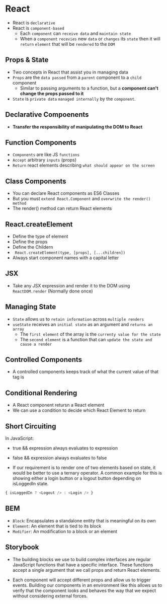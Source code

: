 # React
* React is `declarative`
* React is `component-based`
  * Each `component` can `receive data` and `maintain state`
  * When a `component` `recevies` new `data` or `changes` its `state` then it will `return` `element` that will be `rendered` to the `DOM`

## Props & State
* Two concepts in React that assist you in managing data
* `Props` are the `data passed` from a `parent` component to a `child` component
  * Similar to passing arguments to a function, but a **component can't change the props passed to it**
* `State` is `private data` `managed internally` by the `component`. 

## Declarative Compoenents
* **Transfer the responsibility of manipulating the DOM to React**

## Function Components
* `Components` are like JS `functions`
* `Accept` arbitrary `inputs` (props)
* `Return` react elements describing `what should appear on the screen`

## Class Components
* You can declare React components as ES6 Classes
* But you must `extend React.Component` and `overwrite the render() method`
* The render() method can return React elements

## React.createElement
* Define the type of element
* Define the props
* Define the Childern
* ` React.createElement(type, [props], [...children])`
* Always start component names with a capital letter

## JSX
* Take any JSX expression and render it to the DOM using `ReactDOM.render` (Normally done once)

## Managing State
* `State` allows us to `retain information` across `multiple renders`
* `useState` receives an `initial state` as an argument and `returns an array`
  * The `first element` of the array is the `currenty value for the state`
  * The `second element` is a function that can `update the state and cause a render`

## Controlled Components 
* A controlled components keeps track of what the current value of that tag is

## Conditional Rendering
* A React component retursn a React element
* We can use a condition to decide which React Element to return

## Short Circuiting
In JavaScript:
  * true && expression always evaluates to expression
  * false && expression always evaluates to false

* If our requirement is to render one of two elements based on state, it would be better to use a ternary operator. A common example for this is showing either a login button or a logout button depending on isLoggedIn state.

``` js
{ isLoggedIn ? <Logout /> : <Login /> }
```

## BEM
* `Block`: Encapsulates a standalone entity that is meaningful on its own
* `Element`: An element that is tied to its block
* `Modifier`: An modification to a block or an element

## Storybook
* The building blocks we use to build complex interfaces are regular JavaScript functions that have a specific interface. These functions accept a single argument that we call props and return React elements.

* Each component will accept different props and allow us to trigger events. Building our components in an environment like this allows us to verify that the component looks and behaves the way that we expect without considering external forces.